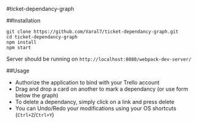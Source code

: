 #ticket-dependancy-graph

##Installation
```
git clone https://github.com/Varal7/ticket-dependancy-graph.git
cd ticket-dependancy-graph
npm install
npm start
```
Server should be running on `http://localhost:8080/webpack-dev-server/`

##Usage
* Authorize the application to bind with your Trello account
* Drag and drop a card on another to mark a dependancy (or use form below the graph)
* To delete a dependancy, simply click on a link and press delete
* You can Undo/Redo your modifications using your OS shortcuts (`Ctrl+Z`/`Ctrl+Y`)
